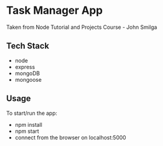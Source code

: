 # Task Manager App

Taken from Node Tutorial and Projects Course - John Smilga

## Tech Stack

- node
- express
- mongoDB
- mongoose

## Usage

To start/run the app:

- npm install
- npm start
- connect from the browser on localhost:5000
